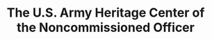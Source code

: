 ---
layout: repo
title: "The U.S. Army Heritage Center of the Noncommissioned Officer"
id: 16754
permalink: repos/16754/
---